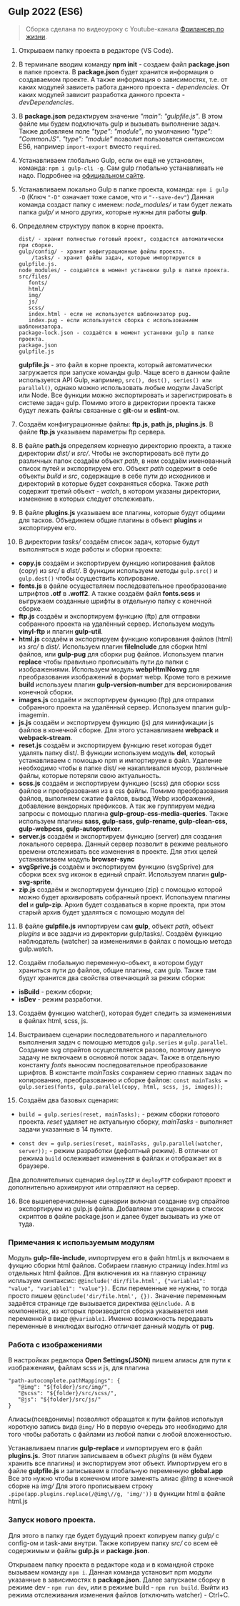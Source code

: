 ## Gulp 2022 (ES6) 

> Сборка сделана по видеоуроку с Youtube-канала [Фрилансер по жизни](https://www.youtube.com/watch?v=jU88mLuLWlk).

1. Открываем папку проекта в редакторе (VS Code).

2. В терминале вводим команду **npm init** - создаем файл **package.json** в папке проекта.
   В **package.json** будет хранится информация о создаваемом проекте.
   А также информация о зависимостях, т.е. от каких модулей зависеть работа данного проекта - *dependencies*.
   От каких модулей зависит разработка данного проекта - *devDependencies*.

3. В **package.json** редактируем значение *"main": "gulpfile.js"*. В этом файле мы будем подключать gulp и вызывать выполнение задач.
   Также добавляем поле *"type": "module"*, по умолчанию *"type": "CommonJS"*.
   *"type": "module"* позволит пользоватся синтаксисом ES6, например `import-export` вместо `required`.

4. Устанавливаем глобально Gulp, если он ещё не установлен, команда: `npm i gulp-cli -g`.
   Сам gulp глобально устанавливать не надо. Подробнее на [официальном сайте](https://gulpjs.com).

5. Устанавливаем локально Gulp в папке проекта, команда: `npm i gulp -D` (Ключ `"-D"` означает тоже самое, что и `"--save-dev"`)
   Данная команда создаст папку с именем: *node_modules/* и там будет лежать папка *gulp/* и много других, которые нужны для работы **gulp**.

6. Определяем структуру папок в корне проекта.
   ```
   dist/ - хранит полностью готовый проект, создастся автоматически при сборке.
   gulp/config/ - хранит кофигурационные файлы проекта.
       /tasks/ - хранит файлы задач, которые импортируются в gulpfile.js.
   node_modules/ - создаётся в момент установки gulp в папке проекта.
   src/files/
      fonts/
      html/
      img/
      js/
      scss/
      index.html - если не используется шаблонизатор pug.
      index.pug - если используется сборка с использованием шаблонизатора.
   package-lock.json - создаётся в момент установки gulp в папке проекта.
   package.json 
   gulpfile.js
   ```
   **gulpfile.js** - это файл в корне проекта, который автоматически загружается при запуске команды gulp. 
   Чаще всего в данном файле используется API Gulp, например, `src(), dest(), series() или parallel()`, 
   однако можно использовать любые модули JavaScript или Node. Все функции можно экспортировать и зарегистрировать в системе задач gulp.
   Помимо этого в директории проекта также будут лежать файлы связанные с **git**-ом и **eslint**-ом.
   
7. Создаём конфигурационные файлы: **ftp.js, path.js, plugins.js**. 
   В файле **ftp.js** указываем параметры ftp сервера.

8. В файле **path.js** определяем корневую директорию проекта, а также директории *dist/* и *src/*.
   Чтобы не экспортировать всё пути до различных папок создаём объект *path*, в нем создаём именованный список путей и экспортируем его.
   Объект *path* содержит в себе объекты *build* и *src*, содержащие в себе пути до исходников и директорий в которые будет сохраняться сборка.
   Также *path* содержит третий объект - *watch*, в котором указаны директории, изменение в которых следует отслеживать.

9. В файле **plugins.js** указываем все плагины, которые будут общими для тасков. 
   Объединяем общие плагины в объект **plugins** и экспортируем его.

10. В директории *tasks/* создаём список задач, которые будут выполняться в ходе работы и сборки проекта:
- **copy.js** создаём и экспортируем функцию копирования файлов (copy) из *src/* в *dist/*.
   В функции используем методы `gulp.src()` и `gulp.dest()` чтобы осуществить копирование.
- **fonts.js** в файле осуществляем последовательное преобразование штрифтов **.otf** в **.woff2**.
   А также создаём файл **fonts.scss** и выгружаем созданные шрифты в отдельную папку с конечной сборке.
- **ftp.js** создаём и экспортируем функцию (ftp) для отправки собранного проекта на удалённый сервер.
   Используем модуль **vinyl-ftp** и плагин **gulp-util**.
- **html.js** создаём и экспортируем функцию копирования файлов (html) из *src/* в *dist/*.
   Используем плагин **fileInclude** для сборки html файлов, или **gulp-pug** для сборки pug файлов.
   Используем плагин **replace** чтобы правильно прописывать пути до папки с изображениями.
   Используем модуль **webpHtmlNosvg** для преобразования изображений в формат webp.
   Кроме того в режиме **build** используем плагин **gulp-version-number** для версионирования конечной сборки.
- **images.js** создаём и экспортируем функцию (ftp) для отправки собранного проекта на удалённый сервер.
   Используем плагин gulp-imagemin.
- **js.js** создаём и экспортируем функцию (js) для минификации js файлов в конечной сборке.
   Для этого устанавливаем **webpack** и **webpack-stream**.
- **reset.js** создаём и экспортируем функцию reset которая будет удалять папку dist/.
   В функции используем модуль **del**, который устанавливаем с помощью npm и импортируем в файл.
   Удаление необходимо чтобы в папке dist/ не накапливался мусор, различные файлы, которые потеряли свою актуальность.
- **scss.js** создаём и экспортируем функцию (scss) для сборки scss файлов и преобразования из в css файлы.
   Помимо преобразования файлов, выполняем сжатие файлов, вывод Webp изображений, добавление вендорных префиксов.
   А так же группируем медиа запросы c помощью плагина **gulp-group-css-media-queries**.
   Также используем плагины **sass, gulp-sass, gulp-rename, gulp-clean-css, gulp-webpcss, gulp-autoprefixer**.
- **server.js** создаём и экспортируем функцию (server) для создания локального сервера.
   Данный сервер позволит в режиме реального времени отслеживать все изменения в проекте.
   Для этих целей устанавливаем модуль **browser-sync**
- **svgSprive.js** создаём и экспортируем функцию (svgSprive) для сборки всех svg иконок в единый спрайт.
   Используем плагин **gulp-svg-sprite**.
- **zip.js** создаём и экспортируем функцию (zip) с помощью которой можно будет архивировать собранный проект.
   Используем плагины **del** и **gulp-zip**. 
   Архив будет создаваться в корне проекта, при этом старый архив будет удаляться с помощью модуля del

11. В файле **gulpfile.js** импортируем сам **gulp**, объект *path*, объект *plugins* и все задачи из директории gulp/tasks/.
   Создаём функцию наблюдатель (watcher) за изменениями в файлах с помощью метода gulp.watch.

12. Создаём глобальную переменную-объект, в котором будут храниться пути до файлов, общие плагины, сам gulp.
   Также там будут хранится два свойства отвечающий за режим сборки:
   - **isBuild** - режим сборки;
   - **isDev** - режим разработки. 

13. Создаём функцию watcher(), которая будет следить за изменениями в файлах html, scss, js.

14. Выстраиваем сценарии последовательного и параллельного выполнения задач с помощью методов `gulp.series` и `gulp.parallel`.
   Создание svg спрайтов осуществляется разово, поэтому данную задачу не включаем в основной поток задач.
   Также в отдельную константу *fonts* выносим последовательное преобразование шрифтов.
   В константе *mainTasks* сохраняем серию главных задач по копированию, преобразованию и сборке файлов:
   `const mainTasks = gulp.series(fonts, gulp.parallel(copy, html, scss, js, images));`

15. Создаём два базовых сценария:
   - `build = gulp.series(reset, mainTasks);` - режим сборки готового проекта.
   *reset* удаляет не актуальную сборку, *mainTasks* - выполняет задачи указанные в 14 пункте.

   - `const dev = gulp.series(reset, mainTasks, gulp.parallel(watcher, server));` - режим разработки (дефолтный режим).
   В отличии от режима `build` ослеживает изменения в файлах и отображает их в браузере.
   
   Два дополнительных сценария `deployZIP` и `deployFTP` собирают проект и дополнительно архивируют или отправляют на сервер.

16. Все вышеперечисленные сценарии включая создание svg спрайтов экспортируем из gulp.js файла.
   Добавляем эти сценарии в список скриптов в файле package.json и далее будет вызывать из уже от туда.


### Примечания к используемым модулям

Модуль **gulp-file-include**, импортируем его в файл html.js и включаем в фукцию сборки html файлов.
Собираем главную страницу index.html из отдельных html файлов. 
Для включения их на главную страницу испльзуем синтаксис:
`@@include('dir/file.html', {"variable1": "value", "variable1": "value"}).`
Если переменные не нужны, то тогда просто пишем `@@include('dir/file.html', {}).`
Значение переменным задаётся странице где вызывается директива `@@include.`
А в компонентах, из которых производится сборка указывается имя переменной в виде `@@variable1`.
Именно возможность передавать переменные в инклюдах выгодно отличает данный модуль от **pug**.

### Работа с изображениями

В настройках редактора **Open Settings(JSON)** пишем алиасы для пути к изображениям, файлам scss и js, для плагина 
   ```
   "path-autocomplete.pathMappings": {
      "@img": "${folder}/src/img/",
      "@scss": "${folder}/src/scss/",
      "@js": "${folder}/src/js/"
   }
   ```
Алиасы(псевдонимы) позволяют обращатся к пути файлов используя короткую запись вида `@img/` 
Но в первую очередь это необходимо для того чтобы работать с файлами из любой папки с любой вложенностью.

Устанавливаем плагин **gulp-replace** и импортируем его в файл **plugins.js.**
Этот плагин записываем в объект *plugins* (в нём будем хранить все плагины) и экспортируем этот объект.
Импортируем его в файле **gulpfile.js** и записываем в глобальную переменную **global.app**
Все это нужно чтобы в конечном итоге заменять алиас *@img* в конечной сборке на *img/*
Для этого прописываем строку `.pipe(app.plugins.replace(/@img\//g, 'img/'))` в функции html в файле html.js

### Запуск нового проекта.

Для этого в папку где будет будущий проект копируем папку *gulp/* c config-ом и task-aми внутри.
Также копируем папку *src/* со всем её содержимым и файлы **gulp.js** и **package.json**.
    
Открываем папку проекта в редакторе кода и в командной строке вызываем команду `npm i`.
Данная команда установит npm модули указанные в зависимостях в **package.json**.
Далее запускаем сборку в режиме dev - `npm run dev`, или в режиме build - `npm run build`.
Выйти из режима отслеживания изменения файлов (отключить watcher) - Ctrl+C.

